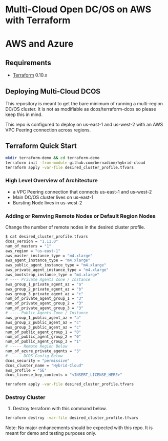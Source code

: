 # Multi-Cloud Open DC/OS on AWS with Terraform
# AWS and Azure

Requirements
------------

-	[Terraform](https://www.terraform.io/downloads.html) 0.10.x

## Deploying Multi-Cloud DCOS 

This repository is meant to get the bare minimum of running a multi-region DC/OS cluster. It is not as modifiable as dcos/terraform-dcos so please keep this in mind. 

This repo is configured to deploy on us-east-1 and us-west-2 with an AWS VPC Peering connection across regions.


## Terraform Quick Start

```bash
mkdir terraform-demo && cd terraform-demo
terraform init -from-module github.com/bernadinm/hybrid-cloud
terraform apply -var-file desired_cluster_profile.tfvars
```

### High Level Overview of Architecture

* a VPC Peering connection that connects us-east-1 and us-west-2 
* Main DC/OS cluster lives on us-east-1
* Bursting Node lives in us-west-2

### Adding or Remving Remote Nodes or Default Region Nodes

Change the number of remote nodes in the desired cluster profile.

```bash 
$ cat desired_cluster_profile.tfvars
dcos_version = "1.11.0"
num_of_masters = "1"
aws_region = "us-east-1"
aws_master_instance_type = "m4.xlarge"
aws_agent_instance_type = "m4.xlarge"
aws_public_agent_instance_type = "m4.xlarge"
aws_private_agent_instance_type = "m4.xlarge"
aws_bootstrap_instance_type = "m4.xlarge"
# ---- Private Agents Zone / Instance
aws_group_1_private_agent_az = "a"
aws_group_2_private_agent_az = "b"
aws_group_3_private_agent_az = "c"
num_of_private_agent_group_1 = "3"
num_of_private_agent_group_2 = "3"
num_of_private_agent_group_3 = "3"
# ---- Public Agents Zone / Instance
aws_group_1_public_agent_az = "a"
aws_group_2_public_agent_az = "c"
aws_group_3_public_agent_az = "c"
num_of_public_agent_group_1 = "0"
num_of_public_agent_group_2 = "0"
num_of_public_agent_group_3 = "1"
# ----- Remote Region Below
num_of_azure_private_agents = "3"
# ----- DCOS Config Below
dcos_security = "permissive"
dcos_cluster_name = "Hybrid-Cloud"
aws_profile = "SE"
dcos_license_key_contents = "<INSERT_LICENSE_HERE>"
```

```bash
terraform apply -var-file desired_cluster_profile.tfvars
```
### Destroy Cluster


1. Destroy terraform with this command below.
```bash
terraform destroy -var-file desired_cluster_profile.tfvars
```

Note: No major enhancements should be expected with this repo. It is meant for demo and testing purposes only.
